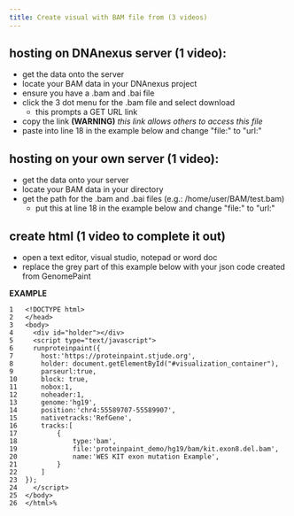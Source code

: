 ```yaml
---
title: Create visual with BAM file from (3 videos)
---
```

## hosting on DNAnexus server (1 video):
*	get the data onto the server  
*	locate your BAM data in your DNAnexus project
*	ensure you have a .bam and .bai file
*	click the 3 dot menu for the .bam file and select download
    *	this prompts a GET URL link
*	copy the link **(WARNING)** *this link allows others to access this file*
*	paste into line 18 in the example below and change "file:" to "url:"

## hosting on your own server (1 video):
*	get the data onto your server 
*	locate your BAM data in your directory
*	get the path for the .bam and .bai files (e.g.: /home/user/BAM/test.bam)
    *	put this at line 18 in the example below and change "file:" to "url:"

## create html (1 video to complete it out)
*	open a text editor, visual studio, notepad or word doc
*	replace the grey part of this example below with your json code created from GenomePaint

**EXAMPLE**

    1	<!DOCTYPE html>
    2   </head>
    3	<body>
    4	  <div id="holder"></div>
    5	  <script type="text/javascript">
    6	  runproteinpaint({   
    7		host:'https://proteinpaint.stjude.org',
    8		holder: document.getElementById("#visualization_container"),
    9		parseurl:true,
    10		block: true,
    11		nobox:1,
    12		noheader:1,
    13		genome:'hg19',
    14		position:'chr4:55589707-55589907',
    15		nativetracks:'RefGene',
    16		tracks:[   
    17			{
    18				type:'bam',
    19				file:'proteinpaint_demo/hg19/bam/kit.exon8.del.bam',
    20				name:'WES KIT exon mutation Example',
    21			}
    22		]
    23	});
    24	  </script>
    25	</body>
    26	</html>%     
